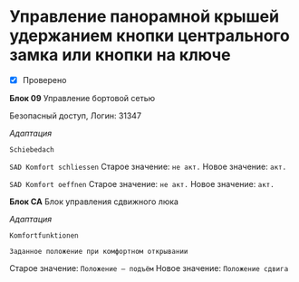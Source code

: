 # Управление панорамной крышей удержанием кнопки центрального замка или кнопки на ключе
- [x] Проверено

**Блок 09** Управление бортовой сетью

Безопасный доступ, Логин: 31347

*Aдаптация*

`Schiebedach`

`SAD Komfort schliessen`
Старое значение: `не акт.` Новое значение: `акт.`

`SAD Komfort oeffnen` 
Старое значение: `не акт.` Новое значение: `акт.`

**Блок CA** Блок управления сдвижного люка

*Aдаптация*

`Komfortfunktionen`

`Заданное положение при комфортном открывании`

Старое значение: `Положение — подъём` Новое значение: `Положение сдвига`
